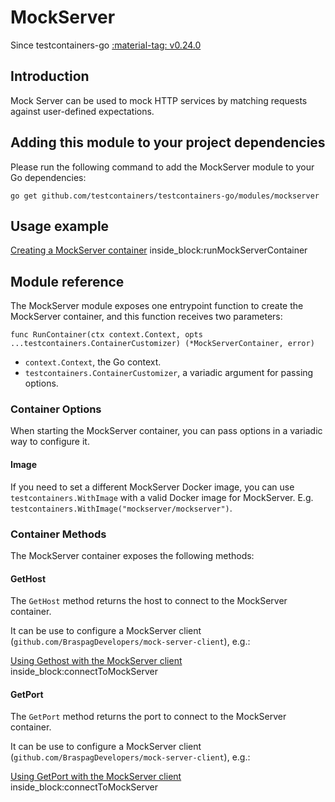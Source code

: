 # MockServer

Since testcontainers-go <a href="https://github.com/testcontainers/testcontainers-go/releases/tag/v0.24.0"><span class="tc-version">:material-tag: v0.24.0</span></a>

## Introduction

Mock Server can be used to mock HTTP services by matching requests against user-defined expectations.

## Adding this module to your project dependencies

Please run the following command to add the MockServer module to your Go dependencies:

```
go get github.com/testcontainers/testcontainers-go/modules/mockserver
```

## Usage example

<!--codeinclude-->
[Creating a MockServer container](../../modules/mockserver/mockserver_test.go) inside_block:runMockServerContainer
<!--/codeinclude-->

## Module reference

The MockServer module exposes one entrypoint function to create the MockServer container, and this function receives two parameters:

```golang
func RunContainer(ctx context.Context, opts ...testcontainers.ContainerCustomizer) (*MockServerContainer, error)
```

- `context.Context`, the Go context.
- `testcontainers.ContainerCustomizer`, a variadic argument for passing options.

### Container Options

When starting the MockServer container, you can pass options in a variadic way to configure it.

#### Image

If you need to set a different MockServer Docker image, you can use `testcontainers.WithImage` with a valid Docker image
for MockServer. E.g. `testcontainers.WithImage("mockserver/mockserver")`.

### Container Methods

The MockServer container exposes the following methods:

#### GetHost

The `GetHost` method returns the host to connect to the MockServer container.

It can be use to configure a MockServer client (`github.com/BraspagDevelopers/mock-server-client`), e.g.:

<!--codeinclude-->
[Using Gethost with the MockServer client](../../modules/mockserver/mockserver_test.go) inside_block:connectToMockServer
<!--/codeinclude-->

#### GetPort

The `GetPort` method returns the port to connect to the MockServer container.

It can be use to configure a MockServer client (`github.com/BraspagDevelopers/mock-server-client`), e.g.:

<!--codeinclude-->
[Using GetPort with the MockServer client](../../modules/mockserver/mockserver_test.go) inside_block:connectToMockServer
<!--/codeinclude-->
